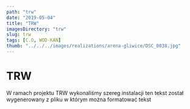 ```yaml
---
path: "trw"
date: "2019-05-04"
title: "TRW"
imagesDirectory: "trw"
slug: trw
tags: [C.O, WOD-KAN]
thumb: "../../../images/realizations/arena-gliwice/DSC_0038.jpg"
---
```


# TRW

W ramach projektu TRW wykonaliśmy szereg instalacji 
ten tekst został wygenerowany z pliku w którym można formatować tekst
